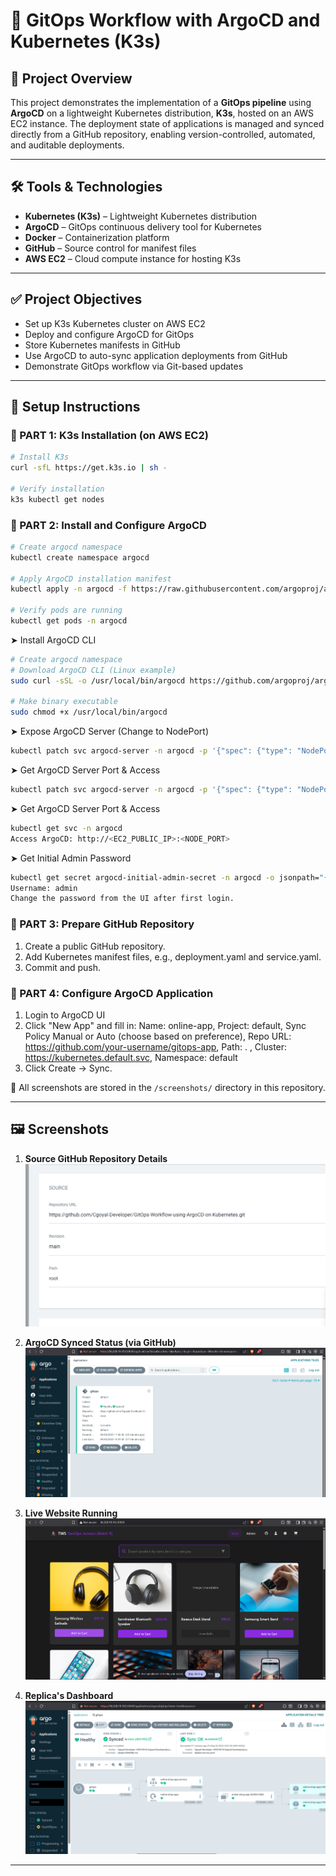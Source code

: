 # 🚀 GitOps Workflow with ArgoCD and Kubernetes (K3s)

## 📌 Project Overview

This project demonstrates the implementation of a **GitOps pipeline** using **ArgoCD** on a lightweight Kubernetes distribution, **K3s**, hosted on an AWS EC2 instance. The deployment state of applications is managed and synced directly from a GitHub repository, enabling version-controlled, automated, and auditable deployments.

---

## 🛠️ Tools & Technologies

- **Kubernetes (K3s)** – Lightweight Kubernetes distribution
- **ArgoCD** – GitOps continuous delivery tool for Kubernetes
- **Docker** – Containerization platform
- **GitHub** – Source control for manifest files
- **AWS EC2** – Cloud compute instance for hosting K3s

---

## ✅ Project Objectives

- Set up K3s Kubernetes cluster on AWS EC2
- Deploy and configure ArgoCD for GitOps
- Store Kubernetes manifests in GitHub
- Use ArgoCD to auto-sync application deployments from GitHub
- Demonstrate GitOps workflow via Git-based updates

---

## 🧰 Setup Instructions

### 🔹 PART 1: K3s Installation (on AWS EC2)

```bash
# Install K3s
curl -sfL https://get.k3s.io | sh -

# Verify installation
k3s kubectl get nodes
```

### 🔹 PART 2: Install and Configure ArgoCD

```bash
# Create argocd namespace
kubectl create namespace argocd

# Apply ArgoCD installation manifest
kubectl apply -n argocd -f https://raw.githubusercontent.com/argoproj/argo-cd/stable/manifests/install.yaml

# Verify pods are running
kubectl get pods -n argocd
```

➤ Install ArgoCD CLI

```bash
# Create argocd namespace
# Download ArgoCD CLI (Linux example)
sudo curl -sSL -o /usr/local/bin/argocd https://github.com/argoproj/argo-cd/releases/latest/download/argocd-linux-amd64

# Make binary executable
sudo chmod +x /usr/local/bin/argocd
```

➤ Expose ArgoCD Server (Change to NodePort)

```bash
kubectl patch svc argocd-server -n argocd -p '{"spec": {"type": "NodePort"}}'
```

➤ Get ArgoCD Server Port & Access

```bash
kubectl patch svc argocd-server -n argocd -p '{"spec": {"type": "NodePort"}}'
```

➤ Get ArgoCD Server Port & Access

```bash
kubectl get svc -n argocd
Access ArgoCD: http://<EC2_PUBLIC_IP>:<NODE_PORT>
```

➤ Get Initial Admin Password

```bash
kubectl get secret argocd-initial-admin-secret -n argocd -o jsonpath="{.data.password}" | base64 -d && echo
Username: admin
Change the password from the UI after first login.
```

### 🔹 PART 3: Prepare GitHub Repository

1. Create a public GitHub repository.
2. Add Kubernetes manifest files, e.g., deployment.yaml and service.yaml.
3. Commit and push.

### 🔹 PART 4: Configure ArgoCD Application

1. Login to ArgoCD UI
2. Click "New App" and fill in:
  Name: online-app,
  Project: default,
  Sync Policy	Manual or Auto (choose based on preference),
  Repo URL:	https://github.com/your-username/gitops-app,
  Path:	. ,
  Cluster:	https://kubernetes.default.svc,
  Namespace:	default
3. Click Create → Sync.


📁 All screenshots are stored in the `/screenshots/` directory in this repository.

---

## 🖼️ Screenshots

1. **Source GitHub Repository Details**  
   ![Source GitHub Repository Details](screenshots/Source-GitHub-Repository-details.png)

2. **ArgoCD Synced Status (via GitHub)**  
   ![ArgoCD Synced](screenshots/ArgoCD-Synced-Status.png)

3. **Live Website Running**  
   ![Live Site in Browser](screenshots/Live-Website-Running.png)

4. **Replica's Dashboard**  
   ![Replica's Dashboard](screenshots/Replica-Count-in-K3sArgoCD.png)

---





